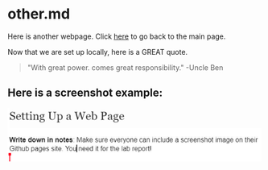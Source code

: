 # **other.md**

Here is another webpage. Click [here](index.md) to go back to the main page.

Now that we are set up locally, here is a GREAT quote.
> "With great power. comes great responsibility." -Uncle Ben

## Here is a screenshot example:
![image](screenshot.png)
